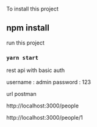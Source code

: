 To install this project

## npm install

run this project

### `yarn start`

rest api with basic auth

username : admin
password : 123

url postman

http://localhost:3000/people

http://localhost:3000/people/1